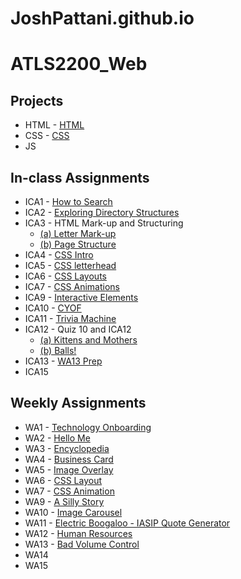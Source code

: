 # JoshPattani.github.io


# **ATLS2200_Web** #

## **Projects** ##
* HTML - [HTML](https://joshpattani.github.io/html-midterm/page5.html)
* CSS - [CSS](https://joshpattani.github.io/)
* JS

## **In-class Assignments** ##
* ICA1 - [How to Search](https://docs.google.com/document/d/1Um7hc3AkKwjxERHVXjThMvFMICXAusV5HBCxQxE8VfI/edit?usp=sharing)
* ICA2 - [Exploring Directory Structures](https://docs.google.com/document/d/1aJCHCaD9oMPvfpOHO17c_BvsVY5Z3gslIAh_wdIA6g8/edit?usp=sharing)
* ICA3 - HTML Mark-up and Structuring
  * [(a) Letter Mark-up](https://joshpattani.github.io/ICA/ica3a.html)
  * [(b) Page Structure](https://joshpattani.github.io/ICA/ica3b.html)
* ICA4 - [CSS Intro](https://joshPattani.github.io/ICA/ica4.html)
* ICA5 - [CSS letterhead](https://joshPattani.github.io/ICA/ica5.html)
* ICA6 - [CSS Layouts](https://joshpattani.github.io/ICA/ica6/ica6-part1.html)
* ICA7 - [CSS Animations](https://joshPattani.github.io/ICA/ica7.html)
* ICA9 - [Interactive Elements](https://joshPattani.github.io/ICA/ica9.html)
* ICA10 - [CYOF](https://joshPattani.github.io/ICA/ica10/ica10.html)
* ICA11 - [Trivia Machine](https://joshPattani.github.io/ICA/ica11.html)
* ICA12 - Quiz 10 and ICA12
  * [(a) Kittens and Mothers](https://JoshPattani.github.io/ICA/quiz10.html)
  * [(b) Balls!](https://JoshPattani.github.io/ICA/ica12/ica12.html)
* ICA13 - [WA13 Prep](https://joshpattani.github.io/WA/wa13.html)
* ICA15

## **Weekly Assignments** ##
* WA1 - [Technology Onboarding](https://joshpattani.github.io/WA/wa1.html)
* WA2 - [Hello Me](https://joshpattani.github.io/WA/wa2.html)
* WA3 - [Encyclopedia](https://joshpattani.github.io/WA/wa3.html)
* WA4 - [Business Card](https://joshpattani.github.io/WA/wa4.html)
* WA5 - [Image Overlay](https://joshpattani.github.io/WA/wa5.html)
* WA6 - [CSS Layout](https://joshpattani.github.io/WA/wa6/index.html)
* WA7 - [CSS Animation](https://joshpattani.github.io/WA/wa7.html)
* WA9 - [A Silly Story](https://joshpattani.github.io/WA/wa9.html)
* WA10 - [Image Carousel](https://joshpattani.github.io/WA/wa10/gallery-start/assignment9.html)
* WA11 - [Electric Boogaloo - IASIP Quote Generator](https://joshpattani.github.io/WA/wa11.html)
* WA12 - [Human Resources](https://joshpattani.github.io/WA/wa12.html)
* WA13 - [Bad Volume Control](https://joshpattani.github.io/WA/wa13.html)
* WA14
* WA15